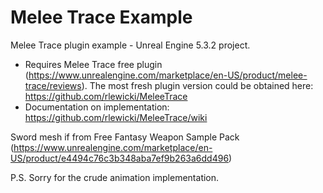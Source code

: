 # Melee Trace Example

Melee Trace plugin example - Unreal Engine 5.3.2 project.

* Requires Melee Trace free plugin (https://www.unrealengine.com/marketplace/en-US/product/melee-trace/reviews). The most fresh plugin version could be obtained here: https://github.com/rlewicki/MeleeTrace
* Documentation on implementation: https://github.com/rlewicki/MeleeTrace/wiki

Sword mesh if from Free Fantasy Weapon Sample Pack (https://www.unrealengine.com/marketplace/en-US/product/e4494c76c3b348aba7ef9b263a6dd496)

P.S. Sorry for the crude animation implementation.
